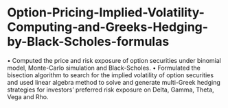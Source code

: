 # Option-Pricing-Implied-Volatility-Computing-and-Greeks-Hedging-by-Black-Scholes-formulas
• Computed the price and risk exposure of option securities under binomial model, Monte-Carlo simulation and Black-Scholes.
• Formulated the bisection algorithm to search for the implied volatility of option securities and used linear algebra method to solve and generate multi-Greek hedging strategies for investors’ preferred risk exposure on Delta, Gamma, Theta, Vega and Rho.
